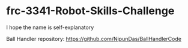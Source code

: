 # frc-3341-Robot-Skills-Challenge
I hope the name is self-explanatory

Ball Handler repository: https://github.com/NipunDas/BallHandlerCode
